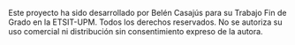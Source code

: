 Este proyecto ha sido desarrollado por Belén Casajús para su Trabajo Fin de Grado en la ETSIT-UPM. Todos los derechos reservados. 
No se autoriza su uso comercial ni distribución sin consentimiento expreso de la autora.
